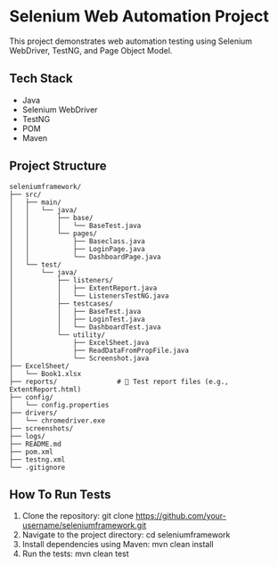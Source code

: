 # Selenium Web Automation Project
This project demonstrates web automation testing using Selenium WebDriver, TestNG, and Page Object Model.
##  Tech Stack

- Java  
- Selenium WebDriver  
- TestNG  
- POM
- Maven

## Project Structure

```
seleniumframework/
├── src/
│   ├── main/
│   │   └── java/
│   │       ├── base/
│   │       │   └── BaseTest.java
│   │       └── pages/
│   │           ├── Baseclass.java
│   │           ├── LoginPage.java
│   │           └── DashboardPage.java
│   └── test/
│       └── java/
│           ├── listeners/
│           │   ├── ExtentReport.java
│           │   └── ListenersTestNG.java
│           ├── testcases/
│           │   ├── BaseTest.java
│           │   ├── LoginTest.java
│           │   └── DashboardTest.java
│           └── utility/
│               ├── ExcelSheet.java
│               ├── ReadDataFromPropFile.java
│               └── Screenshot.java
├── ExcelSheet/
│   └── Book1.xlsx
├── reports/               # 🔹 Test report files (e.g., ExtentReport.html)
├── config/
│   └── config.properties
├── drivers/
│   └── chromedriver.exe
├── screenshots/
├── logs/
├── README.md
├── pom.xml
├── testng.xml
└── .gitignore
```
## How To Run Tests
1. Clone the repository:
   git clone https://github.com/your-username/seleniumframework.git
2. Navigate to the project directory:
   cd seleniumframework
3. Install dependencies using Maven:
   mvn clean install
4. Run the tests:
   mvn clean test
      
   



